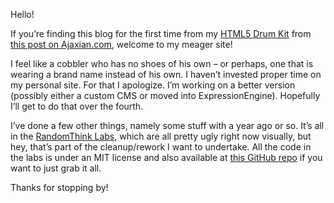Hello!

If you’re finding this blog for the first time from my [HTML5 Drum Kit][1] from [this post on Ajaxian.com][2], welcome to my meager site!

I feel like a cobbler who has no shoes of his own – or perhaps, one that is wearing a brand name instead of his own. I haven’t invested proper time on my personal site. For that I apologize. I’m working on a better version (possibly either a custom CMS or moved into ExpressionEngine). Hopefully I’ll get to do that over the fourth.

I’ve done a few other things, namely some stuff with <canvas> a year ago or so. It’s all in the [RandomThink Labs][3], which are all pretty ugly right now visually, but hey, that’s part of the cleanup/rework I want to undertake. All the code in the labs is under an MIT license and also available at [this GitHub repo][4] if you want to just grab it all.

Thanks for stopping by!

 [1]: /labs/html5drums/
 [2]: http://ajaxian.com/archives/its-friday-play-some-drums-html5-style
 [3]: /labs/
 [4]: http://github.com/brianarn/lab/tree/master